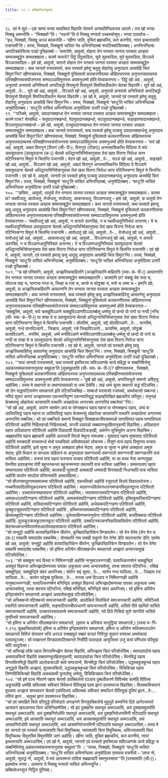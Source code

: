 ```yaml
---
title: ०२ २ छब्बिसोधनसुत्तम्

---
```


९८. एवं मे सुतं – एकं समयं भगवा सावत्थियं विहरति जेतवने अनाथपिण्डिकस्स आरामे। तत्र खो भगवा भिक्खू आमन्तेसि – ‘‘भिक्खवो’’ति। ‘‘भदन्ते’’ति ते भिक्खू भगवतो पच्चस्सोसुम्। भगवा एतदवोच –  
‘‘इध, भिक्खवे, भिक्खु अञ्ञं ब्याकरोति – ‘खीणा जाति, वुसितं ब्रह्मचरियं, कतं करणीयं, नापरं इत्थत्तायाति पजानामी’ति। तस्स, भिक्खवे, भिक्खुनो भासितं नेव अभिनन्दितब्बं नप्पटिक्कोसितब्बम्। अनभिनन्दित्वा अप्पटिक्कोसित्वा पञ्हो पुच्छितब्बो – ‘चत्तारोमे, आवुसो, वोहारा तेन भगवता जानता पस्सता अरहता सम्मासम्बुद्धेन सम्मदक्खाता। कतमे चत्तारो? दिट्ठे दिट्ठवादिता, सुते सुतवादिता, मुते मुतवादिता, विञ्ञाते विञ्ञातवादिता – इमे खो, आवुसो, चत्तारो वोहारा तेन भगवता जानता पस्सता अरहता सम्मासम्बुद्धेन सम्मदक्खाता। कथं जानतो पनायस्मतो, कथं पस्सतो इमेसु चतूसु वोहारेसु अनुपादाय आसवेहि चित्तं विमुत्त’न्ति? खीणासवस्स, भिक्खवे, भिक्खुनो वुसितवतो कतकरणीयस्स ओहितभारस्स अनुप्पत्तसदत्थस्स परिक्खीणभवसंयोजनस्स सम्मदञ्ञाविमुत्तस्स अयमनुधम्मो होति वेय्याकरणाय – ‘दिट्ठे खो अहं , आवुसो, अनुपायो अनपायो अनिस्सितो अप्पटिबद्धो विप्पमुत्तो विसंयुत्तो विमरियादीकतेन चेतसा विहरामि। सुते खो अहं, आवुसो…पे॰… मुते खो अहं, आवुसो… विञ्ञाते खो अहं, आवुसो, अनुपायो अनपायो अनिस्सितो अप्पटिबद्धो विप्पमुत्तो विसंयुत्तो विमरियादीकतेन चेतसा विहरामि। एवं खो मे, आवुसो, जानतो एवं पस्सतो इमेसु चतूसु वोहारेसु अनुपादाय आसवेहि चित्तं विमुत्त’न्ति। तस्स, भिक्खवे, भिक्खुनो ‘साधू’ति भासितं अभिनन्दितब्बं अनुमोदितब्बम्। ‘साधू’ति भासितं अभिनन्दित्वा अनुमोदित्वा उत्तरिं पञ्हो पुच्छितब्बो।  
९९. ‘‘‘पञ्चिमे, आवुसो, उपादानक्खन्धा तेन भगवता जानता पस्सता अरहता सम्मासम्बुद्धेन सम्मदक्खाता। कतमे पञ्च? सेय्यथिदं – रूपुपादानक्खन्धो, वेदनुपादानक्खन्धो, सञ्ञुपादानक्खन्धो, सङ्खारुपादानक्खन्धो, विञ्ञाणुपादानक्खन्धो – इमे खो, आवुसो, पञ्चुपादानक्खन्धा तेन भगवता जानता पस्सता अरहता सम्मासम्बुद्धेन सम्मदक्खाता। कथं जानतो पनायस्मतो, कथं पस्सतो इमेसु पञ्चसु उपादानक्खन्धेसु अनुपादाय आसवेहि चित्तं विमुत्त’न्ति? खीणासवस्स, भिक्खवे, भिक्खुनो वुसितवतो कतकरणीयस्स ओहितभारस्स अनुप्पत्तसदत्थस्स परिक्खीणभवसंयोजनस्स सम्मदञ्ञाविमुत्तस्स अयमनुधम्मो होति वेय्याकरणाय – ‘रूपं खो अहं, आवुसो, अबलं विरागुनं [विरागं (सी॰ पी॰), विरागुतं (टीका)] अनस्सासिकन्ति विदित्वा ये रूपे उपायूपादाना [उपयूपादाना (क॰)] चेतसो अधिट्ठानाभिनिवेसानुसया तेसं खया विरागा निरोधा चागा पटिनिस्सग्गा विमुत्तं मे चित्तन्ति पजानामि। वेदनं खो अहं, आवुसो…पे॰… सञ्ञं खो अहं, आवुसो… सङ्खारे खो अहं, आवुसो… विञ्ञाणं खो अहं, आवुसो, अबलं विरागुनं अनस्सासिकन्ति विदित्वा ये विञ्ञाणे उपायूपादाना चेतसो अधिट्ठानाभिनिवेसानुसया तेसं खया विरागा निरोधा चागा पटिनिस्सग्गा विमुत्तं मे चित्तन्ति पजानामि। एवं खो मे, आवुसो, जानतो एवं पस्सतो इमेसु पञ्चसु उपादानक्खन्धेसु अनुपादाय आसवेहि चित्तं विमुत्त’न्ति। तस्स, भिक्खवे, भिक्खुनो ‘साधू’ति भासितं अभिनन्दितब्बं, अनुमोदितब्बम्। ‘साधू’ति भासितं अभिनन्दित्वा अनुमोदित्वा उत्तरिं पञ्हो पुच्छितब्बो।  
१००. ‘‘‘छयिमा , आवुसो, धातुयो तेन भगवता जानता पस्सता अरहता सम्मासम्बुद्धेन सम्मदक्खाता। कतमा छ? पथवीधातु, आपोधातु, तेजोधातु, वायोधातु, आकासधातु, विञ्ञाणधातु – इमा खो, आवुसो, छ धातुयो तेन भगवता जानता पस्सता अरहता सम्मासम्बुद्धेन सम्मदक्खाता। कथं जानतो पनायस्मतो, कथं पस्सतो इमासु छसु धातूसु अनुपादाय आसवेहि चित्तं विमुत्त’न्ति? खीणासवस्स, भिक्खवे, भिक्खुनो वुसितवतो कतकरणीयस्स ओहितभारस्स अनुप्पत्तसदत्थस्स परिक्खीणभवसंयोजनस्स सम्मदञ्ञाविमुत्तस्स अयमनुधम्मो होति वेय्याकरणाय – ‘पथवीधातुं खो अहं, आवुसो, न अत्ततो उपगच्छिं, न च पथवीधातुनिस्सितं अत्तानम्। ये च पथवीधातुनिस्सिता उपायूपादाना चेतसो अधिट्ठानाभिनिवेसानुसया तेसं खया विरागा निरोधा चागा पटिनिस्सग्गा विमुत्तं मे चित्तन्ति पजानामि। आपोधातुं खो अहं, आवुसो…पे॰… तेजोधातुं खो अहं, आवुसो… वायोधातुं खो अहं, आवुसो… आकासधातुं खो अहं, आवुसो… विञ्ञाणधातुं खो अहं, आवुसो, न अत्ततो उपगच्छिं, न च विञ्ञाणधातुनिस्सितं अत्तानम्। ये च विञ्ञाणधातुनिस्सिता उपायूपादाना चेतसो अधिट्ठानाभिनिवेसानुसया तेसं खया विरागा निरोधा चागा पटिनिस्सग्गा विमुत्तं मे चित्तन्ति पजानामि। एवं खो मे, आवुसो, जानतो, एवं पस्सतो इमासु छसु धातूसु अनुपादाय आसवेहि चित्तं विमुत्त’न्ति। तस्स, भिक्खवे, भिक्खुनो ‘साधू’ति भासितं अभिनन्दितब्बं, अनुमोदितब्बम्। ‘साधू’ति भासितं अभिनन्दित्वा अनुमोदित्वा उत्तरिं पञ्हो पुच्छितब्बो।  
१०१. ‘‘‘छ खो पनिमानि, आवुसो, अज्झत्तिकबाहिरानि [अज्झत्तिकानि बाहिरानि (स्या॰ कं॰ पी॰)] आयतनानि तेन भगवता जानता पस्सता अरहता सम्मासम्बुद्धेन सम्मदक्खातानि। कतमानि छ? चक्खु चेव रूपा च, सोतञ्च सद्दा च, घानञ्च गन्धा च, जिव्हा च रसा च, कायो च फोट्ठब्बा च, मनो च धम्मा च – इमानि खो, आवुसो, छ अज्झत्तिकबाहिरानि आयतनानि तेन भगवता जानता पस्सता अरहता सम्मासम्बुद्धेन सम्मदक्खातानि। कथं जानतो पनायस्मतो, कथं पस्सतो इमेसु छसु अज्झत्तिकबाहिरेसु आयतनेसु अनुपादाय आसवेहि चित्तं विमुत्त’न्ति? खीणासवस्स, भिक्खवे, भिक्खुनो वुसितवतो कतकरणीयस्स ओहितभारस्स अनुप्पत्तसदत्थस्स परिक्खीणभवसंयोजनस्स सम्मदञ्ञाविमुत्तस्स अयमनुधम्मो होति वेय्याकरणाय – ‘चक्खुस्मिं, आवुसो, रूपे चक्खुविञ्ञाणे चक्खुविञ्ञाणविञ्ञातब्बेसु धम्मेसु यो छन्दो यो रागो या नन्दी [नन्दि (सी॰ स्या॰ कं॰ पी॰)] या तण्हा ये च उपायूपादाना चेतसो अधिट्ठानाभिनिवेसानुसया तेसं खया विरागा निरोधा चागा पटिनिस्सग्गा विमुत्तं मे चित्तन्ति पजानामि। सोतस्मिं, आवुसो, सद्दे सोतविञ्ञाणे…पे॰… घानस्मिं, आवुसो, गन्धे घानविञ्ञाणे… जिव्हाय, आवुसो, रसे जिव्हाविञ्ञाणे… कायस्मिं, आवुसो, फोट्ठब्बे कायविञ्ञाणे… मनस्मिं, आवुसो, धम्मे मनोविञ्ञाणे मनोविञ्ञाणविञ्ञातब्बेसु धम्मेसु यो छन्दो यो रागो या नन्दी या तण्हा ये च उपायूपादाना चेतसो अधिट्ठानाभिनिवेसानुसया तेसं खया विरागा निरोधा चागा पटिनिस्सग्गा विमुत्तं मे चित्तन्ति पजानामि। एवं खो मे, आवुसो, जानतो एवं पस्सतो इमेसु छसु अज्झत्तिकबाहिरेसु आयतनेसु अनुपादाय आसवेहि चित्तं विमुत्त’न्ति। तस्स, भिक्खवे, भिक्खुनो ‘साधू’ति भासितं अभिनन्दितब्बं अनुमोदितब्बम्। ‘साधू’ति भासितं अभिनन्दित्वा अनुमोदित्वा उत्तरिं पञ्हो पुच्छितब्बो।  
१०२. ‘‘‘कथं जानतो पनायस्मतो, कथं पस्सतो इमस्मिञ्च सविञ्ञाणके काये बहिद्धा च सब्बनिमित्तेसु अहंकारममंकारमानानुसया समूहता’ति [सुसमूहताति (सी॰ स्या॰ कं॰ पी॰)]? खीणासवस्स , भिक्खवे, भिक्खुनो वुसितवतो कतकरणीयस्स ओहितभारस्स अनुप्पत्तसदत्थस्स परिक्खीणभवसंयोजनस्स सम्मदञ्ञाविमुत्तस्स अयमनुधम्मो होति वेय्याकरणाय – ‘पुब्बे खो अहं, आवुसो, अगारियभूतो समानो अविद्दसु अहोसिम्। तस्स मे तथागतो वा तथागतसावको वा धम्मं देसेसि। ताहं धम्मं सुत्वा तथागते सद्धं पटिलभिम्। सो तेन सद्धापटिलाभेन समन्नागतो इति पटिसञ्चिक्खिं – सम्बाधो घरावासो रजापथो, अब्भोकासो पब्बज्जा। नयिदं सुकरं अगारं अज्झावसता एकन्तपरिपुण्णं एकन्तपरिसुद्धं सङ्खलिखितं ब्रह्मचरियं चरितुम्। यंनूनाहं केसमस्सुं ओहारेत्वा कासायानि वत्थानि अच्छादेत्वा अगारस्मा अनगारियं पब्बजेय्य’’’न्ति।  
‘‘सो खो अहं, आवुसो, अपरेन समयेन अप्पं वा भोगक्खन्धं पहाय महन्तं वा भोगक्खन्धं पहाय, अप्पं वा ञातिपरिवट्टं पहाय महन्तं वा ञातिपरिवट्टं पहाय केसमस्सुं ओहारेत्वा कासायानि वत्थानि अच्छादेत्वा अगारस्मा अनगारियं पब्बजिम्। सो एवं पब्बजितो समानो भिक्खूनं सिक्खासाजीवसमापन्नो पाणातिपातं पहाय पाणातिपाता पटिविरतो अहोसिं निहितदण्डो निहितसत्थो, लज्जी दयापन्नो सब्बपाणभूतहितानुकम्पी विहासिम्। अदिन्नादानं पहाय अदिन्नादाना पटिविरतो अहोसिं दिन्नादायी दिन्नपाटिकङ्खी, अथेनेन सुचिभूतेन अत्तना विहासिम्। अब्रह्मचरियं पहाय ब्रह्मचारी अहोसिं आराचारी विरतो मेथुना गामधम्मा। मुसावादं पहाय मुसावादा पटिविरतो अहोसिं सच्चवादी सच्चसन्धो थेतो पच्चयिको अविसंवादको लोकस्स। पिसुणं वाचं पहाय पिसुणाय वाचाय पटिविरतो अहोसिं, इतो सुत्वा न अमुत्र अक्खाता इमेसं भेदाय, अमुत्र वा सुत्वा न इमेसं अक्खाता अमूसं भेदाय; इति भिन्नानं वा सन्धाता सहितानं वा अनुप्पदाता समग्गारामो समग्गरतो समग्गनन्दी समग्गकरणिं वाचं भासिता अहोसिम्। फरुसं वाचं पहाय फरुसाय वाचाय पटिविरतो अहोसिं; या सा वाचा नेला कण्णसुखा पेमनीया हदयङ्गमा पोरी बहुजनकन्ता बहुजनमनापा तथारूपिं वाचं भासिता अहोसिम्। सम्फप्पलापं पहाय सम्फप्पलापा पटिविरतो अहोसिं; कालवादी भूतवादी अत्थवादी धम्मवादी विनयवादी निधानवतिं वाचं भासिता अहोसिं कालेन सापदेसं परियन्तवतिं अत्थसंहितम्।  
‘‘सो बीजगामभूतगामसमारम्भा पटिविरतो अहोसिं, एकभत्तिको अहोसिं रत्तूपरतो विरतो विकालभोजना। नच्चगीतवादितविसूकदस्सना पटिविरतो अहोसिम्। मालागन्धविलेपनधारणमण्डनविभूसनट्ठाना पटिविरतो अहोसिम्। उच्चासयनमहासयना पटिविरतो अहोसिम्। जातरूपरजतपटिग्गहणा पटिविरतो अहोसिं, आमकधञ्ञपटिग्गहणा पटिविरतो अहोसिं, आमकमंसपटिग्गहणा पटिविरतो अहोसिं; इत्थिकुमारिकपटिग्गहणा पटिविरतो अहोसिं, दासिदासपटिग्गहणा पटिविरतो अहोसिं, अजेळकपटिग्गहणा पटिविरतो अहोसिं, कुक्कुटसूकरपटिग्गहणा पटिविरतो अहोसिं , हत्थिगवस्सवळवपटिग्गहणा पटिविरतो अहोसिं, खेत्तवत्थुपटिग्गहणा पटिविरतो अहोसिम्। दूतेय्यपहिणगमनानुयोगा पटिविरतो अहोसिं, कयविक्कया पटिविरतो अहोसिं, तुलाकूटकंसकूटमानकूटा पटिविरतो अहोसिं, उक्कोटनवञ्चननिकतिसाचियोगा पटिविरतो अहोसिं, छेदनवधबन्धनविपरामोसआलोपसहसाकारा पटिविरतो अहोसिम्।  
‘‘सो सन्तुट्ठो अहोसिं कायपरिहारिकेन चीवरेन, कुच्छिपरिहारिकेन पिण्डपातेन। सो येन येनेव [येन येन च (क॰)] पक्कमिं समादायेव पक्कमिम्। सेय्यथापि नाम पक्खी सकुणो येन येनेव डेति सपत्तभारोव डेति; एवमेव खो अहं, आवुसो; सन्तुट्ठो अहोसिं कायपरिहारिकेन चीवरेन, कुच्छिपरिहारिकेन पिण्डपातेन। सो येन येनेव पक्कमिं समादायेव पक्कमिम्। सो इमिना अरियेन सीलक्खन्धेन समन्नागतो अज्झत्तं अनवज्जसुखं पटिसंवेदेसिम्।  
१०३. ‘‘सो चक्खुना रूपं दिस्वा न निमित्तग्गाही अहोसिं नानुब्यञ्जनग्गाही; यत्वाधिकरणमेनं चक्खुन्द्रियं असंवुतं विहरन्तं अभिज्झादोमनस्सा पापका अकुसला धम्मा अन्वास्सवेय्युं, तस्स संवराय पटिपज्जिं ; रक्खिं चक्खुन्द्रियं, चक्खुन्द्रिये संवरं आपज्जिम्। सोतेन सद्दं सुत्वा…पे॰… घानेन गन्धं घायित्वा…पे॰… जिव्हाय रसं सायित्वा…पे॰… कायेन फोट्ठब्बं फुसित्वा…पे॰… मनसा धम्मं विञ्ञाय न निमित्तग्गाही अहोसिं नानुब्यञ्जनग्गाही; यत्वाधिकरणमेनं मनिन्द्रियं असंवुतं विहरन्तं अभिज्झादोमनस्सा पापका अकुसला धम्मा अन्वास्सवेय्युं, तस्स संवराय पटिपज्जिं; रक्खिं मनिन्द्रियं, मनिन्द्रिये संवरं आपज्जिम्। सो इमिना अरियेन इन्द्रियसंवरेन समन्नागतो अज्झत्तं अब्यासेकसुखं पटिसंवेदेसिम्।  
‘‘सो अभिक्कन्ते पटिक्कन्ते सम्पजानकारी अहोसिं, आलोकिते विलोकिते सम्पजानकारी अहोसिं, समिञ्जिते पसारिते सम्पजानकारी अहोसिं, सङ्घाटिपत्तचीवरधारणे सम्पजानकारी अहोसिं, असिते पीते खायिते सायिते सम्पजानकारी अहोसिं, उच्चारपस्सावकम्मे सम्पजानकारी अहोसिं, गते ठिते निसिन्ने सुत्ते जागरिते भासिते तुण्हीभावे सम्पजानकारी अहोसिम्।  
‘‘सो इमिना च अरियेन सीलक्खन्धेन समन्नागतो, (इमाय च अरियाय सन्तुट्ठिया समन्नागतो,) [पस्स म॰ नि॰ १.२९६ चूळहत्थिपदोपमे] इमिना च अरियेन इन्द्रियसंवरेन समन्नागतो, इमिना च अरियेन सतिसम्पजञ्ञेन समन्नागतो विवित्तं सेनासनं भजिं अरञ्ञं रुक्खमूलं पब्बतं कन्दरं गिरिगुहं सुसानं वनपत्थं अब्भोकासं पलालपुञ्जम्। सो पच्छाभत्तं पिण्डपातपटिक्कन्तो निसीदिं पल्लङ्कं आभुजित्वा उजुं कायं पणिधाय परिमुखं सतिं उपट्ठपेत्वा।  
‘‘सो अभिज्झं लोके पहाय विगताभिज्झेन चेतसा विहासिं, अभिज्झाय चित्तं परिसोधेसिम्। ब्यापादपदोसं पहाय अब्यापन्नचित्तो विहासिं सब्बपाणभूतहितानुकम्पी, ब्यापादपदोसा चित्तं परिसोधेसिम्। थिनमिद्धं पहाय विगतथिनमिद्धो विहासिं आलोकसञ्ञी सतो सम्पजानो, थिनमिद्धा चित्तं परिसोधेसिम्। उद्धच्चकुक्कुच्चं पहाय अनुद्धतो विहासिं अज्झत्तं, वूपसन्तचित्तो, उद्धच्चकुक्कुच्चा चित्तं परिसोधेसिम्। विचिकिच्छं पहाय तिण्णविचिकिच्छो विहासिं अकथंकथी कुसलेसु धम्मेसु, विचिकिच्छाय चित्तं परिसोधेसिम्।  
१०४. ‘‘सो इमे पञ्च नीवरणे पहाय चेतसो उपक्किलेसे पञ्ञाय दुब्बलीकरणे विविच्चेव कामेहि विविच्च अकुसलेहि धम्मेहि सवितक्कं सविचारं विवेकजं पीतिसुखं पठमं झानं उपसम्पज्ज विहासिम्। वितक्कविचारानं वूपसमा अज्झत्तं सम्पसादनं चेतसो एकोदिभावं अवितक्कं अविचारं समाधिजं पीतिसुखं दुतियं झानं…पे॰… ततियं झानं… चतुत्थं झानं उपसम्पज्ज विहासिम्।  
‘‘सो एवं समाहिते चित्ते परिसुद्धे परियोदाते अनङ्गणे विगतूपक्किलेसे मुदुभूते कम्मनिये ठिते आनेञ्जप्पत्ते आसवानं खयञाणाय चित्तं अभिनिन्नामेसिम्। सो इदं दुक्खन्ति यथाभूतं अब्भञ्ञासिं, अयं दुक्खसमुदयोति यथाभूतं अब्भञ्ञासिं, अयं दुक्खनिरोधोति यथाभूतं अब्भञ्ञासिं, अयं दुक्खनिरोधगामिनी पटिपदाति यथाभूतं अब्भञ्ञासिं; इमे आसवाति यथाभूतं अब्भञ्ञासिं, अयं आसवसमुदयोति यथाभूतं अब्भञ्ञासिं, अयं आसवनिरोधोति यथाभूतं अब्भञ्ञासिं, अयं आसवनिरोधगामिनी पटिपदाति यथाभूतं अब्भञ्ञासिम्। तस्स मे एवं जानतो एवं पस्सतो कामासवापि चित्तं विमुच्चित्थ, भवासवापि चित्तं विमुच्चित्थ, अविज्जासवापि चित्तं विमुच्चित्थः विमुत्तस्मिं विमुत्तमिति ञाणं अहोसि। खीणा जाति, वुसितं ब्रह्मचरियं, कतं करणीयं, नापरं इत्थत्तायाति अब्भञ्ञासिम्। एवं खो मे, आवुसो, जानतो एवं पस्सतो इमस्मिञ्च सविञ्ञाणके काये बहिद्धा च सब्बनिमित्तेसु अहंकारममंकारमानानुसया समूहता’’ति । ‘‘तस्स, भिक्खवे, भिक्खुनो ‘साधू’ति भासितं अभिनन्दितब्बं अनुमोदितब्बम्। ‘साधू’ति भासितं अभिनन्दित्वा अनुमोदित्वा एवमस्स वचनीयो – ‘लाभा नो, आवुसो, सुलद्धं नो, आवुसो, ये मयं आयस्मन्तं तादिसं सब्रह्मचारिं समनुपस्सामा’’’ति [पस्सामाति (सी॰)]।  
इदमवोच भगवा। अत्तमना ते भिक्खू भगवतो भासितं अभिनन्दुन्ति।  
छब्बिसोधनसुत्तं निट्ठितं दुतियम्।  

